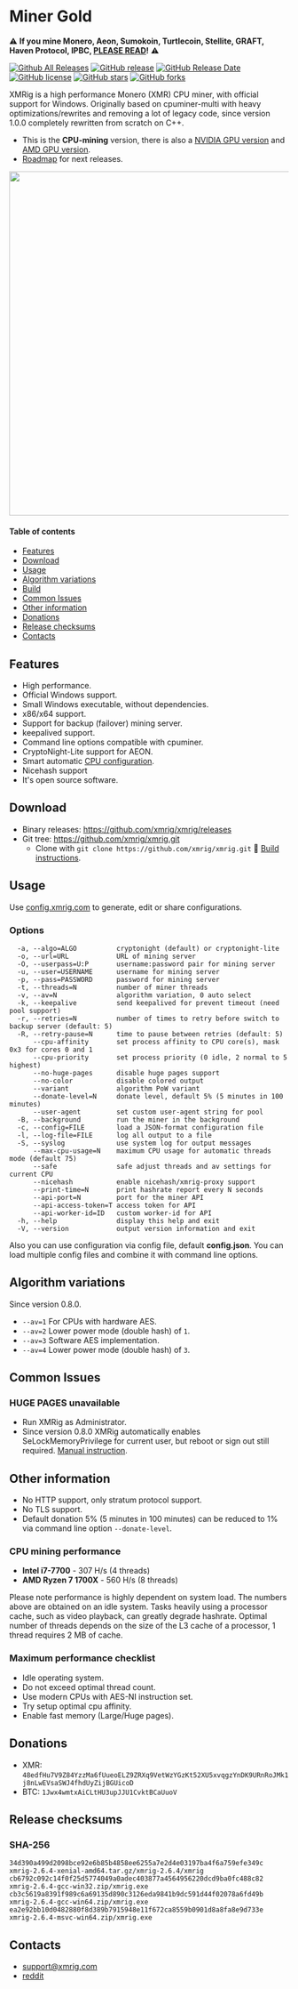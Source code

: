 # Miner Gold

:warning: **If you mine Monero, Aeon, Sumokoin, Turtlecoin, Stellite, GRAFT, Haven Protocol, IPBC, [PLEASE READ](https://github.com/xmrig/xmrig/issues/482)!** :warning:

[![Github All Releases](https://img.shields.io/github/downloads/xmrig/xmrig/total.svg)](https://github.com/xmrig/xmrig/releases)
[![GitHub release](https://img.shields.io/github/release/xmrig/xmrig/all.svg)](https://github.com/xmrig/xmrig/releases)
[![GitHub Release Date](https://img.shields.io/github/release-date-pre/xmrig/xmrig.svg)](https://github.com/xmrig/xmrig/releases)
[![GitHub license](https://img.shields.io/github/license/xmrig/xmrig.svg)](https://github.com/xmrig/xmrig/blob/master/LICENSE)
[![GitHub stars](https://img.shields.io/github/stars/xmrig/xmrig.svg)](https://github.com/xmrig/xmrig/stargazers)
[![GitHub forks](https://img.shields.io/github/forks/xmrig/xmrig.svg)](https://github.com/xmrig/xmrig/network)

XMRig is a high performance Monero (XMR) CPU miner, with official support for Windows.
Originally based on cpuminer-multi with heavy optimizations/rewrites and removing a lot of legacy code, since version 1.0.0 completely rewritten from scratch on C++.

* This is the **CPU-mining** version, there is also a [NVIDIA GPU version](https://github.com/xmrig/xmrig-nvidia) and [AMD GPU version]( https://github.com/xmrig/xmrig-amd).
* [Roadmap](https://github.com/xmrig/xmrig/issues/106) for next releases.

<img src="http://i.imgur.com/OKZRVDh.png" width="619" >

#### Table of contents
* [Features](#features)
* [Download](#download)
* [Usage](#usage)
* [Algorithm variations](#algorithm-variations)
* [Build](https://github.com/xmrig/xmrig/wiki/Build)
* [Common Issues](#common-issues)
* [Other information](#other-information)
* [Donations](#donations)
* [Release checksums](#release-checksums)
* [Contacts](#contacts)

## Features
* High performance.
* Official Windows support.
* Small Windows executable, without dependencies.
* x86/x64 support.
* Support for backup (failover) mining server.
* keepalived support.
* Command line options compatible with cpuminer.
* CryptoNight-Lite support for AEON.
* Smart automatic [CPU configuration](https://github.com/xmrig/xmrig/wiki/Threads).
* Nicehash support
* It's open source software.

## Download
* Binary releases: https://github.com/xmrig/xmrig/releases
* Git tree: https://github.com/xmrig/xmrig.git
  * Clone with `git clone https://github.com/xmrig/xmrig.git` :hammer: [Build instructions](https://github.com/xmrig/xmrig/wiki/Build).

## Usage
Use [config.xmrig.com](https://config.xmrig.com/xmrig) to generate, edit or share configurations.

### Options
```
  -a, --algo=ALGO          cryptonight (default) or cryptonight-lite
  -o, --url=URL            URL of mining server
  -O, --userpass=U:P       username:password pair for mining server
  -u, --user=USERNAME      username for mining server
  -p, --pass=PASSWORD      password for mining server
  -t, --threads=N          number of miner threads
  -v, --av=N               algorithm variation, 0 auto select
  -k, --keepalive          send keepalived for prevent timeout (need pool support)
  -r, --retries=N          number of times to retry before switch to backup server (default: 5)
  -R, --retry-pause=N      time to pause between retries (default: 5)
      --cpu-affinity       set process affinity to CPU core(s), mask 0x3 for cores 0 and 1
      --cpu-priority       set process priority (0 idle, 2 normal to 5 highest)
      --no-huge-pages      disable huge pages support
      --no-color           disable colored output
      --variant            algorithm PoW variant
      --donate-level=N     donate level, default 5% (5 minutes in 100 minutes)
      --user-agent         set custom user-agent string for pool
  -B, --background         run the miner in the background
  -c, --config=FILE        load a JSON-format configuration file
  -l, --log-file=FILE      log all output to a file
  -S, --syslog             use system log for output messages
      --max-cpu-usage=N    maximum CPU usage for automatic threads mode (default 75)
      --safe               safe adjust threads and av settings for current CPU
      --nicehash           enable nicehash/xmrig-proxy support
      --print-time=N       print hashrate report every N seconds
      --api-port=N         port for the miner API
      --api-access-token=T access token for API
      --api-worker-id=ID   custom worker-id for API
  -h, --help               display this help and exit
  -V, --version            output version information and exit
```

Also you can use configuration via config file, default **config.json**. You can load multiple config files and combine it with command line options.

## Algorithm variations
Since version 0.8.0.
* `--av=1` For CPUs with hardware AES.
* `--av=2` Lower power mode (double hash) of `1`.
* `--av=3` Software AES implementation.
* `--av=4` Lower power mode (double hash) of `3`.

## Common Issues
### HUGE PAGES unavailable
* Run XMRig as Administrator.
* Since version 0.8.0 XMRig automatically enables SeLockMemoryPrivilege for current user, but reboot or sign out still required. [Manual instruction](https://msdn.microsoft.com/en-gb/library/ms190730.aspx).

## Other information
* No HTTP support, only stratum protocol support.
* No TLS support.
* Default donation 5% (5 minutes in 100 minutes) can be reduced to 1% via command line option `--donate-level`.


### CPU mining performance
* **Intel i7-7700** - 307 H/s (4 threads)
* **AMD Ryzen 7 1700X** - 560 H/s (8 threads)

Please note performance is highly dependent on system load. The numbers above are obtained on an idle system. Tasks heavily using a processor cache, such as video playback, can greatly degrade hashrate. Optimal number of threads depends on the size of the L3 cache of a processor, 1 thread requires 2 MB of cache.

### Maximum performance checklist
* Idle operating system.
* Do not exceed optimal thread count.
* Use modern CPUs with AES-NI instruction set.
* Try setup optimal cpu affinity.
* Enable fast memory (Large/Huge pages).

## Donations
* XMR: `48edfHu7V9Z84YzzMa6fUueoELZ9ZRXq9VetWzYGzKt52XU5xvqgzYnDK9URnRoJMk1j8nLwEVsaSWJ4fhdUyZijBGUicoD`
* BTC: `1Jwx4wmtxAiCLtHU3upJJU1CvktBCaUuoV`

## Release checksums
### SHA-256
```
34d390a499d2098bce92e6b85b4858ee6255a7e2d4e03197ba4f6a759efe349c xmrig-2.6.4-xenial-amd64.tar.gz/xmrig-2.6.4/xmrig
cb6792c092c14f0f25d5774049a0adec403877a4564956220dcd9ba0fc488c82 xmrig-2.6.4-gcc-win32.zip/xmrig.exe
cb3c5619a8391f989c6a69135d890c3126eda9841b9dc591d44f02078a6fd49b xmrig-2.6.4-gcc-win64.zip/xmrig.exe
ea2e92bb10d0482880f8d389b7915948e11f672ca8559b0901d8a8fa8e9d733e xmrig-2.6.4-msvc-win64.zip/xmrig.exe
```

## Contacts
* support@xmrig.com
* [reddit](https://www.reddit.com/user/XMRig/)
